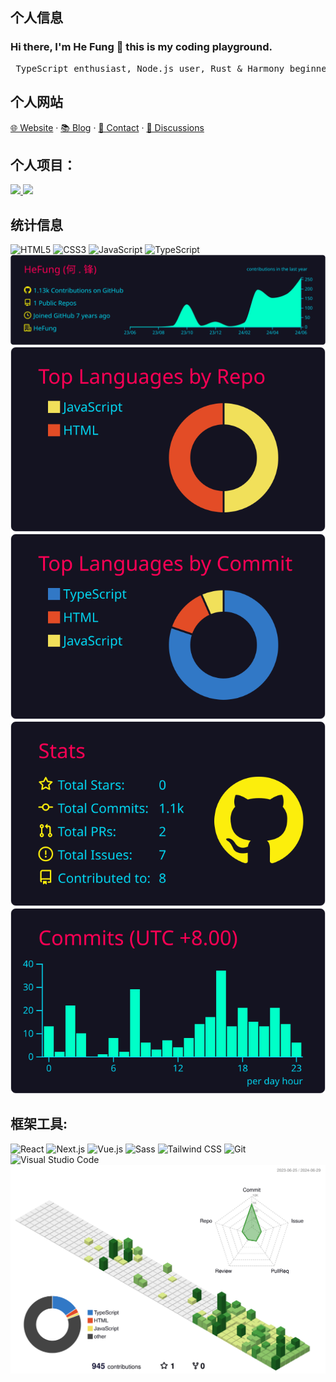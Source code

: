 ## 个人信息
### Hi there, I'm He Fung 👋 this is my coding playground.
<pre>
 TypeScript enthusiast, Node.js user, Rust & Harmony beginner
</pre>
## 个人网站
[🌐 Website](https://viptv.work) · [📚 Blog](https://viptv.work/blog/) · [📇 Contact](mailto:qq2236639958@outlook.com) · [💬 Discussions](https://github.com/orgs/viptv-work/discussions)

## 个人项目： 
<img src="https://media.giphy.com/media/M9gbBd9nbDrOTu1Mqx/giphy.gif" width="260" align="right" alt="">

<a href="https://viptv.work" target="_blank">
  <picture>
    <source
      media="(prefers-color-scheme: dark)"
      srcset="https://github-readme-status-mrhope.vercel.app/api/pin?username=viptv-work&repo=viptv&theme=github_dark"
    />
    <img
      src="https://github-readme-status-mrhope.vercel.app/api/pin?username=viptv-work&repo=viptv&theme=github_light"
    />
  </picture>
</a>
<a href="https://iptv.vodtv.cn" target="_blank">
  <picture>
    <source
      media="(prefers-color-scheme: dark)"
      srcset="https://github-readme-status-mrhope.vercel.app/api/pin?username=vodtv&repo=iptv-sources&theme=github_dark"
    />
    <img
      src="https://github-readme-status-mrhope.vercel.app/api/pin?username=vodtv&repo=iptv-source&theme=github_light"
    />
  </picture>
</a>

## 统计信息
![HTML5](https://img.shields.io/badge/HTML5-E34F26?logo=HTML5&logoColor=fff)
![CSS3](https://img.shields.io/badge/CSS3-1572B6?logo=CSS3&logoColor=fff)
![JavaScript](https://img.shields.io/badge/JavaScript-F7DF1E?logo=JavaScript&logoColor=333)
![TypeScript](https://img.shields.io/badge/TypeScript-3178C6?logo=TypeScript&logoColor=fff)
<picture>
  <source
    media="(prefers-color-scheme: dark)"
    srcset="./profile-summary-card-output/2077/0-profile-details.svg"
  />
  <img
    src="./profile-summary-card-output/2077/0-profile-details.svg"
  />
</picture>
<picture>
  <source
    media="(prefers-color-scheme: dark)"
    srcset="./profile-summary-card-output/2077/1-repos-per-language.svg"
  />
  <img
    src="./profile-summary-card-output/2077/1-repos-per-language.svg"
  />
</picture>
<picture>
  <source
    media="(prefers-color-scheme: dark)"
    srcset="./profile-summary-card-output/2077/2-most-commit-language.svg"
  />
  <img
    src="./profile-summary-card-output/2077/2-most-commit-language.svg"
  />
</picture>
<picture>
  <source
    media="(prefers-color-scheme: dark)"
    srcset="./profile-summary-card-output/2077/3-stats.svg"
  />
  <img
    src="./profile-summary-card-output/2077/3-stats.svg"
  />
</picture>
<picture>
  <source
    media="(prefers-color-scheme: dark)"
    srcset="./profile-summary-card-output/2077/4-productive-time.svg"
  />
  <img
    src="./profile-summary-card-output/2077/4-productive-time.svg"
  />
</picture>

## 框架工具:

![React](https://img.shields.io/badge/React-61DAFB?logo=React&logoColor=333)
![Next.js](https://img.shields.io/badge/Next.js-000000?logo=Next.js&logoColor=fff)
![Vue.js](https://img.shields.io/badge/Vue.js-4FC08D?logo=Vue.js&logoColor=fff)
![Sass](https://img.shields.io/badge/Sass-CC6699?logo=Sass&logoColor=fff)
![Tailwind CSS](https://img.shields.io/badge/Tailwind%20CSS-06B6D4?logo=TailwindCSS&logoColor=fff)
![Git](https://img.shields.io/badge/Git-F05032?logo=Git&logoColor=fff)
![Visual Studio Code](https://img.shields.io/badge/VS%20CODE-007ACC?logo=VisualStudioCode&logoColor=fff)
![profile](./profile-3d-contrib/profile-green-animate.svg)
